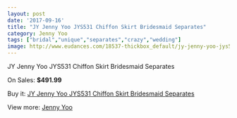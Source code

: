 ```yaml
---
layout: post
date: '2017-09-16'
title: "JY Jenny Yoo JYS531 Chiffon Skirt Bridesmaid Separates"
category: Jenny Yoo
tags: ["bridal","unique","separates","crazy","wedding"]
image: http://www.eudances.com/18537-thickbox_default/jy-jenny-yoo-jys531-chiffon-skirt-bridesmaid-separates.jpg
---
```

JY Jenny Yoo JYS531 Chiffon Skirt Bridesmaid Separates

On Sales: **$491.99**
<a href="https://www.eudances.com/en/jenny-yoo/5483-jy-jenny-yoo-jys531-chiffon-skirt-bridesmaid-separates.html"><amp-img layout="responsive" width="600" height="600" src="//www.eudances.com/18537-thickbox_default/jy-jenny-yoo-jys531-chiffon-skirt-bridesmaid-separates.jpg" alt="JY Jenny Yoo JYS531 Chiffon Skirt Bridesmaid Separates 0" /></a>
<a href="https://www.eudances.com/en/jenny-yoo/5483-jy-jenny-yoo-jys531-chiffon-skirt-bridesmaid-separates.html"><amp-img layout="responsive" width="600" height="600" src="//www.eudances.com/18538-thickbox_default/jy-jenny-yoo-jys531-chiffon-skirt-bridesmaid-separates.jpg" alt="JY Jenny Yoo JYS531 Chiffon Skirt Bridesmaid Separates 1" /></a>

Buy it: [JY Jenny Yoo JYS531 Chiffon Skirt Bridesmaid Separates](https://www.eudances.com/en/jenny-yoo/5483-jy-jenny-yoo-jys531-chiffon-skirt-bridesmaid-separates.html "JY Jenny Yoo JYS531 Chiffon Skirt Bridesmaid Separates")

View more: [Jenny Yoo](https://www.eudances.com/en/63-Jenny-Yoo "Jenny Yoo")